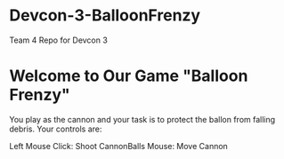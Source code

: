 # Devcon-3-BalloonFrenzy
Team 4 Repo for Devcon 3

# Welcome to Our Game "Balloon Frenzy"
You play as the cannon and your task is to protect the ballon from falling debris.
Your controls are:

Left Mouse Click: Shoot CannonBalls
Mouse: Move Cannon

